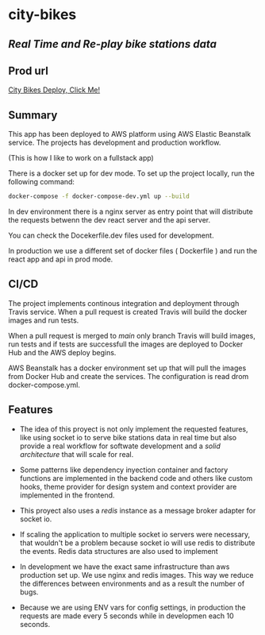 # city-bikes

## _Real Time and Re-play bike stations data_

## Prod url

[City Bikes Deploy, Click Me!](http://citybikes-env.eba-er8znpuk.us-east-1.elasticbeanstalk.com/)

## Summary

This app has been deployed to AWS platform using AWS Elastic Beanstalk service.
The projects has development and production workflow.

(This is how I like to work on a fullstack app)

There is a docker set up for dev mode. To set up the project locally, run the following command:

```sh
docker-compose -f docker-compose-dev.yml up --build
```

In dev environment there is a nginx server as entry point
that will distribute the requests betwenn the dev react server and the api server.

You can check the Docekerfile.dev files used for development.

In production we use a different set of docker files ( Dockerfile ) and run the react app and api in prod mode.

## CI/CD

The project implements continous integration and deployment through Travis service.
When a pull request is created Travis will build the docker images and run tests.

When a pull request is merged to _main_ only branch Travis will build images, run tests
and if tests are successfull the images are deployed to Docker Hub and the AWS deploy begins.

AWS Beanstalk has a docker environment set up that will pull the images from Docker Hub and create the services.
The configuration is read drom docker-compose.yml.

## Features

- The idea of this proyect is not only implement the requested features, like using socket io to serve bike stations data in real time
  but also provide a real workflow for softwate development and a _solid architecture_ that will scale for real.

- Some patterns like dependency inyection container and factory functions are implemented in the backend code and others like custom hooks,
  theme provider for design system and context provider are implemented in the frontend.

- This proyect also uses a _redis_ instance as a message broker adapter for socket io.

- If scaling the application to multiple socket io servers were necessary, that wouldn't be a problem because socket io will use redis to distribute the events.
  Redis data structures are also used to implement

- In development we have the exact same infrastructure than aws production set up. We use nginx and redis images.
  This way we reduce the differences between environments and as a result the number of bugs.

- Because we are using ENV vars for config settings, in production the requests are made every 5 seconds while in developmen each 10 seconds.
